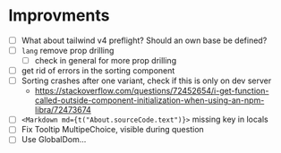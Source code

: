 # Improvments

- [ ] What about tailwind v4 preflight? Should an own base be defined?
- [ ] `lang` remove prop drilling
  - [ ] check in general for more prop drilling
- [ ] get rid of errors in the sorting component
- [ ] Sorting crashes after one variant, check if this is only on dev server
  - https://stackoverflow.com/questions/72452654/i-get-function-called-outside-component-initialization-when-using-an-npm-libra/72473674
- [ ] `<Markdown md={t("About.sourceCode.text")}>` missing key in locals
- [ ] Fix Tooltip MultipeChoice, visible during question
- [ ] Use GlobalDom...
